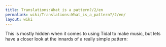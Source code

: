 ```yaml
---
title: Translations:What is a pattern?/2/en
permalink: wiki/Translations:What_is_a_pattern?/2/en/
layout: wiki
---
```


This is mostly hidden when it comes to using Tidal to make music, but
lets have a closer look at the innards of a really simple pattern:
